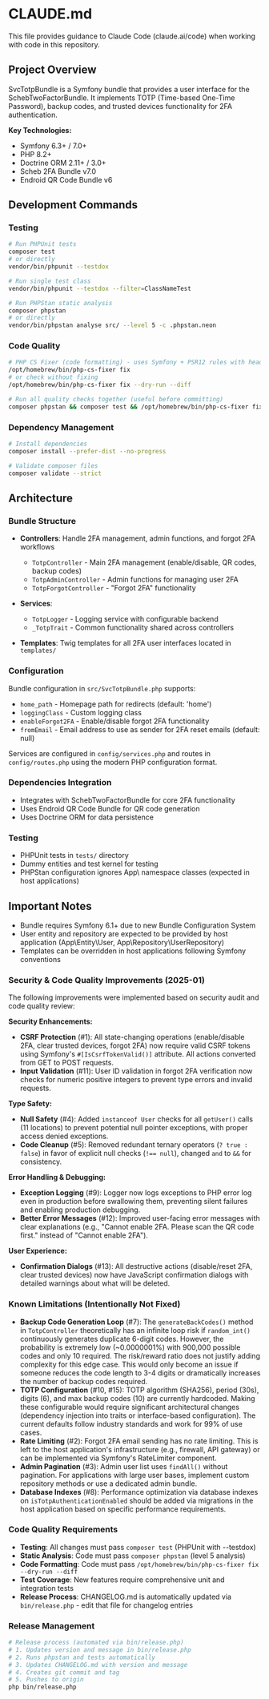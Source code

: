 # CLAUDE.md

This file provides guidance to Claude Code (claude.ai/code) when working with code in this repository.

## Project Overview

SvcTotpBundle is a Symfony bundle that provides a user interface for the SchebTwoFactorBundle. It implements TOTP (Time-based One-Time Password), backup codes, and trusted devices functionality for 2FA authentication.

**Key Technologies:**
- Symfony 6.3+ / 7.0+
- PHP 8.2+
- Doctrine ORM 2.11+ / 3.0+
- Scheb 2FA Bundle v7.0
- Endroid QR Code Bundle v6

## Development Commands

### Testing
```bash
# Run PHPUnit tests
composer test
# or directly
vendor/bin/phpunit --testdox

# Run single test class
vendor/bin/phpunit --testdox --filter=ClassNameTest

# Run PHPStan static analysis
composer phpstan
# or directly
vendor/bin/phpstan analyse src/ --level 5 -c .phpstan.neon
```

### Code Quality
```bash
# PHP CS Fixer (code formatting) - uses Symfony + PSR12 rules with header comments
/opt/homebrew/bin/php-cs-fixer fix
# or check without fixing
/opt/homebrew/bin/php-cs-fixer fix --dry-run --diff

# Run all quality checks together (useful before committing)
composer phpstan && composer test && /opt/homebrew/bin/php-cs-fixer fix --dry-run --diff
```

### Dependency Management
```bash
# Install dependencies
composer install --prefer-dist --no-progress

# Validate composer files
composer validate --strict
```

## Architecture

### Bundle Structure
- **Controllers**: Handle 2FA management, admin functions, and forgot 2FA workflows
  - `TotpController` - Main 2FA management (enable/disable, QR codes, backup codes)
  - `TotpAdminController` - Admin functions for managing user 2FA
  - `TotpForgotController` - "Forgot 2FA" functionality

- **Services**:
  - `TotpLogger` - Logging service with configurable backend
  - `_TotpTrait` - Common functionality shared across controllers

- **Templates**: Twig templates for all 2FA user interfaces located in `templates/`

### Configuration
Bundle configuration in `src/SvcTotpBundle.php` supports:
- `home_path` - Homepage path for redirects (default: 'home')
- `loggingClass` - Custom logging class
- `enableForgot2FA` - Enable/disable forgot 2FA functionality
- `fromEmail` - Email address to use as sender for 2FA reset emails (default: null)

Services are configured in `config/services.php` and routes in `config/routes.php` using the modern PHP configuration format.

### Dependencies Integration
- Integrates with SchebTwoFactorBundle for core 2FA functionality
- Uses Endroid QR Code Bundle for QR code generation
- Uses Doctrine ORM for data persistence

### Testing
- PHPUnit tests in `tests/` directory
- Dummy entities and test kernel for testing
- PHPStan configuration ignores App\ namespace classes (expected in host applications)

## Important Notes
- Bundle requires Symfony 6.1+ due to new Bundle Configuration System
- User entity and repository are expected to be provided by host application (App\Entity\User, App\Repository\UserRepository)
- Templates can be overridden in host applications following Symfony conventions

### Security & Code Quality Improvements (2025-01)

The following improvements were implemented based on security audit and code quality review:

**Security Enhancements:**
- **CSRF Protection** (#1): All state-changing operations (enable/disable 2FA, clear trusted devices, forgot 2FA) now require valid CSRF tokens using Symfony's `#[IsCsrfTokenValid()]` attribute. All actions converted from GET to POST requests.
- **Input Validation** (#11): User ID validation in forgot 2FA verification now checks for numeric positive integers to prevent type errors and invalid requests.

**Type Safety:**
- **Null Safety** (#4): Added `instanceof User` checks for all `getUser()` calls (11 locations) to prevent potential null pointer exceptions, with proper access denied exceptions.
- **Code Cleanup** (#5): Removed redundant ternary operators (`? true : false`) in favor of explicit null checks (`!== null`), changed `and` to `&&` for consistency.

**Error Handling & Debugging:**
- **Exception Logging** (#9): Logger now logs exceptions to PHP error log even in production before swallowing them, preventing silent failures and enabling production debugging.
- **Better Error Messages** (#12): Improved user-facing error messages with clear explanations (e.g., "Cannot enable 2FA. Please scan the QR code first." instead of "Cannot enable 2FA").

**User Experience:**
- **Confirmation Dialogs** (#13): All destructive actions (disable/reset 2FA, clear trusted devices) now have JavaScript confirmation dialogs with detailed warnings about what will be deleted.

### Known Limitations (Intentionally Not Fixed)
- **Backup Code Generation Loop** (#7): The `generateBackCodes()` method in `TotpController` theoretically has an infinite loop risk if `random_int()` continuously generates duplicate 6-digit codes. However, the probability is extremely low (~0.0000001%) with 900,000 possible codes and only 10 required. The risk/reward ratio does not justify adding complexity for this edge case. This would only become an issue if someone reduces the code length to 3-4 digits or dramatically increases the number of backup codes required.
- **TOTP Configuration** (#10, #15): TOTP algorithm (SHA256), period (30s), digits (6), and max backup codes (10) are currently hardcoded. Making these configurable would require significant architectural changes (dependency injection into traits or interface-based configuration). The current defaults follow industry standards and work for 99% of use cases.
- **Rate Limiting** (#2): Forgot 2FA email sending has no rate limiting. This is left to the host application's infrastructure (e.g., firewall, API gateway) or can be implemented via Symfony's RateLimiter component.
- **Admin Pagination** (#3): Admin user list uses `findAll()` without pagination. For applications with large user bases, implement custom repository methods or use a dedicated admin bundle.
- **Database Indexes** (#8): Performance optimization via database indexes on `isTotpAuthenticationEnabled` should be added via migrations in the host application based on specific performance requirements.

### Code Quality Requirements
- **Testing**: All changes must pass `composer test` (PHPUnit with --testdox)
- **Static Analysis**: Code must pass `composer phpstan` (level 5 analysis)
- **Code Formatting**: Code must pass `/opt/homebrew/bin/php-cs-fixer fix --dry-run --diff`
- **Test Coverage**: New features require comprehensive unit and integration tests
- **Release Process**: CHANGELOG.md is automatically updated via `bin/release.php` - edit that file for changelog entries

### Release Management
```bash
# Release process (automated via bin/release.php)
# 1. Updates version and message in bin/release.php
# 2. Runs phpstan and tests automatically
# 3. Updates CHANGELOG.md with version and message
# 4. Creates git commit and tag
# 5. Pushes to origin
php bin/release.php
```